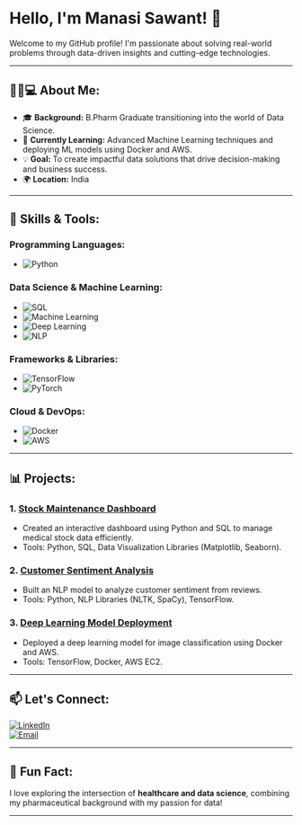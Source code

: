 # Hello, I'm Manasi Sawant! 👋

Welcome to my GitHub profile! I'm passionate about solving real-world problems through data-driven insights and cutting-edge technologies.

---

## 👩‍💻💻 About Me:
- 🎓 **Background:** B.Pharm Graduate transitioning into the world of Data Science.
- 🌱 **Currently Learning:** Advanced Machine Learning techniques and deploying ML models using Docker and AWS.
- 💡 **Goal:** To create impactful data solutions that drive decision-making and business success.
- 🌍 **Location:** India

---

## 🔧 Skills & Tools:

### Programming Languages:
- ![Python](https://img.shields.io/badge/-Python-3776AB?logo=python&logoColor=white)

### Data Science & Machine Learning:
- ![SQL](https://img.shields.io/badge/-SQL-4479A1?logo=postgresql&logoColor=white)
- ![Machine Learning](https://img.shields.io/badge/-Machine%20Learning-102230?logo=scikit-learn&logoColor=white)
- ![Deep Learning](https://img.shields.io/badge/-Deep%20Learning-FF6F00?logo=tensorflow&logoColor=white)
- ![NLP](https://img.shields.io/badge/-Natural%20Language%20Processing-FF6F00?logo=nlp&logoColor=white)

### Frameworks & Libraries:
- ![TensorFlow](https://img.shields.io/badge/-TensorFlow-FF6F00?logo=tensorflow&logoColor=white)
- ![PyTorch](https://img.shields.io/badge/-PyTorch-EE4C2C?logo=pytorch&logoColor=white)

### Cloud & DevOps:
- ![Docker](https://img.shields.io/badge/-Docker-2496ED?logo=docker&logoColor=white)
- ![AWS](https://img.shields.io/badge/-AWS-232F3E?logo=amazon-aws&logoColor=white)

---

## 📊 Projects:

### 1. **[Stock Maintenance Dashboard](#)**
   - Created an interactive dashboard using Python and SQL to manage medical stock data efficiently.
   - Tools: Python, SQL, Data Visualization Libraries (Matplotlib, Seaborn).

### 2. **[Customer Sentiment Analysis](#)**
   - Built an NLP model to analyze customer sentiment from reviews.
   - Tools: Python, NLP Libraries (NLTK, SpaCy), TensorFlow.

### 3. **[Deep Learning Model Deployment](#)**
   - Deployed a deep learning model for image classification using Docker and AWS.
   - Tools: TensorFlow, Docker, AWS EC2.

---

## 📫 Let's Connect:

[![LinkedIn](https://img.shields.io/badge/-LinkedIn-0077B5?logo=linkedin&logoColor=white)](https://www.linkedin.com/in/manasi-s-1169a623b/)  
[![Email](https://img.shields.io/badge/-Email-D14836?logo=gmail&logoColor=white)](mailto:mansisawant438@gmail.com)

---

## 🌟 Fun Fact:
I love exploring the intersection of **healthcare and data science**, combining my pharmaceutical background with my passion for data!

---
